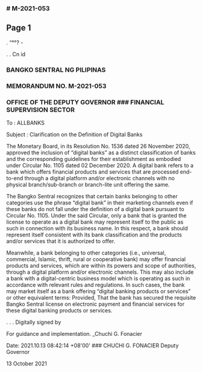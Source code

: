 ### # M-2021-053

## Page 1

. “°°? -

. . Cn id

### BANGKO SENTRAL NG PILIPINAS

### MEMORANDUM NO. M-2021-053

### OFFICE OF THE DEPUTY GOVERNOR ### FINANCIAL SUPERVISION SECTOR

To : ALLBANKS

Subject : Clarification on the Definition of Digital Banks

The Monetary Board, in its Resolution No. 1536 dated 26 November 2020, approved the inclusion of “digital banks” as a distinct classification of banks and the corresponding guidelines for their establishment as embodied under Circular No. 1105 dated 02 December 2020. A digital bank refers to a bank which offers financial products and services that are processed end-to-end through a digital platform and/or electronic channels with no physical branch/sub-branch or branch-lite unit offering the same.

The Bangko Sentral recognizes that certain banks belonging to other categories use the phrase “digital bank” in their marketing channels even if these banks do not fall under the definition of a digital bank pursuant to Circular No. 1105. Under the said Circular, only a bank that is granted the license to operate as a digital bank may represent itself to the public as such in connection with its business name. In this respect, a bank should represent itself consistent with its bank classification and the products and/or services that it is authorized to offer.

Meanwhile, a bank belonging to other categories (i.e., universal, commercial, Islamic, thrift, rural or cooperative bank) may offer financial products and services, which are within its powers and scope of authorities, through a digital platform and/or electronic channels. This may also include a bank with a digital-centric business model which is operating as such in accordance with relevant rules and regulations. In such cases, the bank may market itself as a bank offering “digital banking products or services” or other equivalent terms: Provided, That the bank has secured the requisite Bangko Sentral license on electronic payment and financial services for these digital banking products or services.

. . . Digitally signed by

For guidance and implementation. _Chuchi G. Fonacier

Date: 2021.10.13 08:42:14 +08'00' ### CHUCHI G. FONACIER Deputy Governor

13 October 2021 